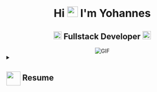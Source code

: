 <h1 align="center">Hi <img src="https://github.com/sthtsay/sthtsay/blob/main/icons/Hi.gif" width="28px"/> I'm Yohannes</h1>

<h2 align="center">
  <img src="https://komarev.com/ghpvc/?username=sthtsay&color=dc143c&style=for-the-badge" alt="Profile Views" style="height:21px;"> 
  Fullstack Developer
  <a href="https://[your-portfolio-link]">
    <img src="https://img.shields.io/badge/Portfolio-543DE0?style=for-the-badge&logo=About.me&logoColor=white" alt="Portfolio" style="height:22px;">
  </a>
</h2>

<div align="center">
  <img alt="GIF" src="https://media4.giphy.com/media/11KzOet1ElBDz2/giphy.gif?cid=6c09b952ufa3xxbbm0mpuadm2zaik3wjp4m9luz2ly0lyz8d&ep=v1_internal_gif_by_id&rid=giphy.gif&ct=g" />
</div>

<details>
  <summary>
    <h2> 
      <img align="center" src="https://github.com/sthtsay/sthtsay/blob/main/icons/about.png" width="37" /> 
      Resume
    </h2>
  </summary>

  <details>
    <summary><h4> <img align="center" src="https://github.com/sthtsay/sthtsay/blob/main/icons/academics.gif" width="29"/> Academics</h4></summary>
    <div align="center">
      <span><img src="https://img.shields.io/badge/BTECH-Bonga_University-1877F2?style=for-the-badge"></span>
      <span><img src="https://img.shields.io/badge/GPA-3.56-EFEEE9?style=for-the-badge"></span>
    </div>
  </details>

  <details>
    <summary><h4> <img align="center" src="https://github.com/sthtsay/sthtsay/blob/main/icons/experience.gif" width="29"/> Experience</h4></summary>
    <ul>
      <li><strong>Mobile Application Tester</strong> at Forward Logistics Technologies | [Year] - [Year]  
        <ul>
          <li>Led the testing team for mobile applications, ensuring smooth and user-friendly app experiences.</li>
          <li>Identified and addressed issues to meet high-quality standards, despite limited initial experience in the field.</li>
        </ul>
      </li>
      
      <li><strong>Quality Assurance Professional</strong> at [Current Company] | [Year] - Present  
        <ul>
          <li>Applied critical thinking and attention to detail to improve app quality.</li>
          <li>Thrives in fast-paced environments, collaborating with experienced teams to drive innovation.</li>
        </ul>
      </li>
    </ul>
  </details>

  <details>
    <summary><h4> <img align="center" src="https://github.com/sthtsay/sthtsay/blob/main/icons/skills.gif" width="29"/> Skills</h4></summary>
    <ul>
      <li>IT Support & Troubleshooting</li>
      <li>Mobile Application Testing</li>
      <li>Quality Assurance</li>
      <li>Leadership & Team Management</li>
      <li>Self-taught Python Programming</li>
      <li>Google IT Support Professional Certification</li>
    </ul>
  </details>

  <details>
    <summary><h4> <img align="center" src="https://github.com/sthtsay/sthtsay/blob/main/icons/interests.gif" width="29"/> Interests</h4></summary>
    <ul>
      <li>Passion for staying updated with the latest technology trends.</li>
      <li>Continuous self-learning through online courses and certifications.</li>
      <li>Building positive relationships and fostering collaborative work environments.</li>
    </ul>
  </details>

</details>
